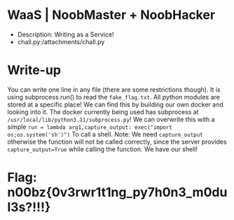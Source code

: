 # WaaS | NoobMaster + NoobHacker

- Description: Writing as a Service!
- chall.py:/attachments/chall.py


# Write-up

You can write one line in any file (there are some restrictions though). It is using subprocess.run() to read the `fake_flag.txt`. All python modules are stored at a specific place! We can find this by building our own docker and looking into it. The docker currently being used has subprocess at `/usr/local/lib/python3.11/subprocess.py`! We can overwrite this with a simple `run = lambda arg1,capture_output: exec("import os;os.system('sh')")` To call a shell. Note: We need `capture_output` otherwise the function will not be called correctly, since the server provides `capture_output=True` while calling the function. We have our shell!

# Flag: n00bz{0v3rwr1t1ng_py7h0n3_m0dul3s?!!!}

